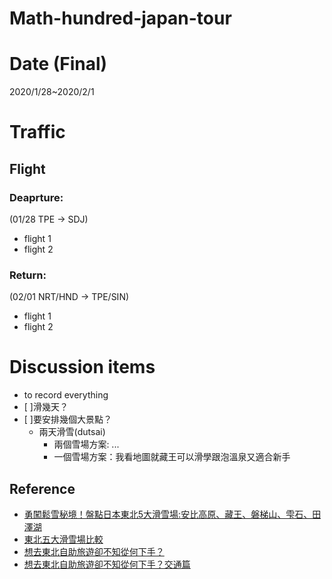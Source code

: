Math-hundred-japan-tour
=====
# Date (Final)
2020/1/28~2020/2/1

# Traffic
## Flight
### Deaprture:
(01/28 TPE -> SDJ)
- flight 1
- flight 2

### Return:
(02/01 NRT/HND -> TPE/SIN)
- flight 1
- flight 2

# Discussion items
- to record everything
- [ ]滑幾天？
- [ ]要安排幾個大景點？
  - 兩天滑雪(dutsai)
    - 兩個雪場方案: ...
    - 一個雪場方案：我看地圖就藏王可以滑學跟泡溫泉又適合新手



## Reference
- [勇闖鬆雪秘境！盤點日本東北5大滑雪場:安比高原、藏王、磐梯山、雫石、田澤湖](https://solomo.xinmedia.com/ski/109138-japan)
- [東北五大滑雪場比較](https://spiceup.io/sendai_ski)
- [想去東北自助旅遊卻不知從何下手？](http://tohoku.letsgojp.com/archives/19063)
- [想去東北自助旅遊卻不知從何下手？交通篇](http://tohoku.letsgojp.com/archives/19234/)
